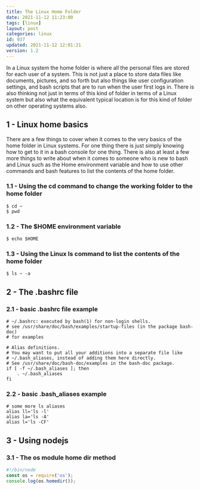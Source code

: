 ```yaml
---
title: The Linux Home Folder
date: 2021-11-12 11:23:00
tags: [linux]
layout: post
categories: linux
id: 937
updated: 2021-11-12 12:01:21
version: 1.2
---
```


In a Linux system the home folder is where all the personal files are stored for each user of a system. This is not just a place to store data files like documents, pictures, and so forth but also things like user configuration settings, and bash scripts that are to run when the user first logs in. There is also thinking not just in terms of this kind of folder in terms of a Linux system but also what the equivalent typical location is for this kind of folder on other operating systems also.

<!-- more -->

## 1 - Linux home basics

There are a few things to cover when it comes to the very basics of the home folder in Linux systems. For one thing there is just simply knowing how to get to it in a bash console for one thing. There is also at least a few more things to write about when it comes to someone who is new to bash and Linux such as the Home environment variable and how to use other commands and bash features to list the contents of the home folder.

### 1.1 - Using the cd command to change the working folder to the home folder

```
$ cd ~
$ pwd
```

### 1.2 - The $HOME environment variable

```
$ echo $HOME
```

### 1.3 - Using the Linux ls command to list the contents of the home folder

```
$ ls ~ -a
```


## 2 - The .bashrc file

### 2.1 - basic .bashrc file example

```
# ~/.bashrc: executed by bash(1) for non-login shells.
# see /usr/share/doc/bash/examples/startup-files (in the package bash-doc)
# for examples

# Alias definitions.
# You may want to put all your additions into a separate file like
# ~/.bash_aliases, instead of adding them here directly.
# See /usr/share/doc/bash-doc/examples in the bash-doc package.
if [ -f ~/.bash_aliases ]; then
    . ~/.bash_aliases
fi
```

### 2.2 - basic .bash\_aliases example

```
# some more ls aliases
alias ll='ls -l'
alias la='ls -A'
alias l='ls -CF'
```

## 3 - Using nodejs

### 3.1 - The os module home dir method

```js
#!/bin/node
const os = require('os');
console.log(os.homedir());
```